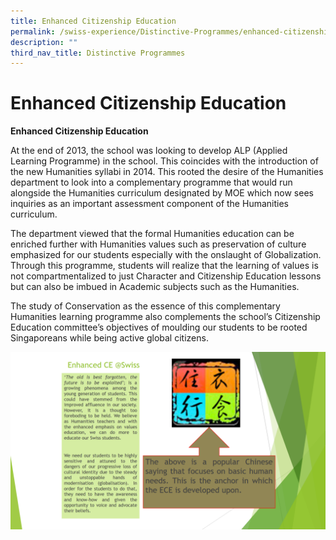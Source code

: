 ```yaml
---
title: Enhanced Citizenship Education
permalink: /swiss-experience/Distinctive-Programmes/enhanced-citizenship-education/
description: ""
third_nav_title: Distinctive Programmes
---
```

# Enhanced Citizenship Education

**Enhanced Citizenship Education**

At the end of 2013, the school was looking to develop ALP (Applied Learning Programme) in the school. This coincides with the introduction of the new Humanities syllabi in 2014. This rooted the desire of the Humanities department to look into a complementary programme that would run alongside the Humanities curriculum designated by MOE which now sees inquiries as an important assessment component of the Humanities curriculum.

The department viewed that the formal Humanities education can be enriched further with Humanities values such as preservation of culture emphasized for our students especially with the onslaught of Globalization. Through this programme, students will realize that the learning of values is not compartmentalized to just Character and Citizenship Education lessons but can also be imbued in Academic subjects such as the Humanities.

The study of Conservation as the essence of this complementary Humanities learning programme also complements the school’s Citizenship Education committee’s objectives of moulding our students to be rooted Singaporeans while being active global citizens.

![](/images/Swiss%20Experience/Distinctive%20Programmes/Enhanced-CE-1024x576.png)
